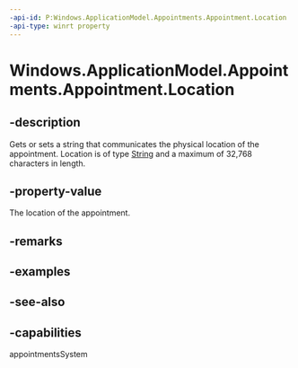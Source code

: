 ```yaml
---
-api-id: P:Windows.ApplicationModel.Appointments.Appointment.Location
-api-type: winrt property
---
```


<!-- Property syntax
public string Location { get;  set; }
-->

# Windows.ApplicationModel.Appointments.Appointment.Location

## -description
Gets or sets a string that communicates the physical location of the appointment. Location is of type [String](/dotnet/api/system.string?redirectedfrom=MSDN) and a maximum of 32,768 characters in length.

## -property-value
The location of the appointment.

## -remarks

## -examples

## -see-also

## -capabilities
appointmentsSystem
